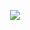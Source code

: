 <p align="center">
  <img src="https://user-images.githubusercontent.com/77505989/218278258-b46fb525-1f0c-4234-bb8b-4306d7f42bfd.png" />
</p>
